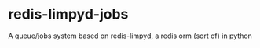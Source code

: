 redis-limpyd-jobs
=================

A queue/jobs system based on redis-limpyd, a redis orm (sort of) in python